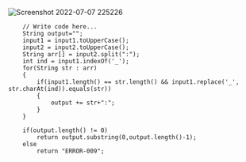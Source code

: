 ![Screenshot 2022-07-07 225226](https://user-images.githubusercontent.com/56172886/177833169-64575578-1ac3-4b0d-980a-90a43f35a939.png)

    
    	// Write code here...
		String output="";
		input1 = input1.toUpperCase();
		input2 = input2.toUpperCase();
		String arr[] = input2.split(":");
		int ind = input1.indexOf('_');
		for(String str : arr)
		{
			if(input1.length() == str.length() && input1.replace('_', str.charAt(ind)).equals(str))
			{
				output += str+":";
			}
		}

		if(output.length() != 0)
			return output.substring(0,output.length()-1);
		else
			return "ERROR-009";
